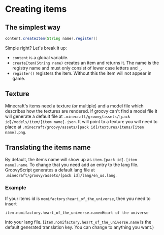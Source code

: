 # Creating items

## The simplest way

````groovy
content.createItem(String name).register()
````

Simple right?
Let's break it up:

- `content` is a global variable.
- `createItem(String name)` creates an item and returns it. The name is the registry name and must only consist of lower
  case letters and `_`.
- `register()` registers the item. Without this the item will not appear in game.

## Texture

Minecraft's items need a texture (or multiple) and a model file which describes how the textures are rendered. If groovy
can't find a model file it will generate a default file
at `.minecraft/groovy/assets/[pack id]/models/item/[item name].json`.
It will point to a texture you will need to place
at `.minecraft/groovy/assets/[pack id]/textures/items/[item name].png`.

## Translating the items name

By default, the items name will show up as `item.[pack id].[item name].name`. To change that you need add an entry to
the lang file. GroovyScript generates a default lang file at `.minecraft/groovy/assets/[pack id]/lang/en_us.lang`.

### Example
If your items id is `nomifactory:heart_of_the_universe`, then you need to insert
````mclang
item.nomifactory.heart_of_the_universe.name=Heart of the universe
````
into your lang file.
(`item.nomifactory.heart_of_the_universe.name` is the default generated translation key. You can change to anything you want.)
